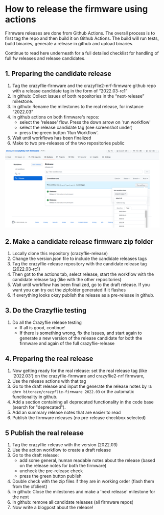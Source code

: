 # How to release the firmware using actions

Firmware releases are done from Github Actions.
The overall process is to first tag the repo and then build it on Github Actions. The build will run tests, build binaries, generate a release in github and upload binaries.

Continue to read here underneath for a full detailed checklist for handling of full fw releases and release candidates.

## 1. Preparing the candidate release
1. Tag the crazyflie-firmware and the crazyflie2-nrf-firmware github repo with a release candidate tag in the form of “2022.03-rc1”
1. In github: Collect issues of both repositories in the “next-release” milestone.
1. In github: Rename the milestones to the real release, for instance “2022.03”
1. In github actions on both firmware's repos:
   * select the 'release' flow. Press the down arrow on 'run workflow'
   * select the release candidate tag (see screenshot under)
   * press the green button 'Run Workflow'.
1. Wait until workflows has been finalized
1. Make to two pre-releases of the two repositories public

![](images/action_screenshot.png)

## 2. Make a candidate release firmware zip folder
1. Locally clone this repository (crazyflie-release)
1. Change the version.json file to include the candidate releases tags
1. Tag the crazyflie-release repository with the candidate release tag (2022.03-rc1)
1. Then got to the actions tab, select release, start the workflow with the candidate release tag (like with the other repositories)
1. Wait until workflow has been finalized, go to the draft release. If you want you can try out the zipfolder generated if it flashes
1. If everything looks okay publish the release as a pre-release in github.

## 3. Do the Crazyflie testing
1. Do all the Crazyflie release testing
    * If all is good, continue!
    * If there is something wrong, fix the issues, and start again to generate a new version of the release candidate for both the firmware and again of the full crazyflie-release

## 4. Preparing the real release
1. Now getting ready for the real release: set the real release tag (like '2022.03') on the crazyflie-firmware and crazyflie2-nrf firmware,
1. Use the release actions with that tag
1. Go to the draft release and input the generate the release notes by `tb ghrn bitcraze/crazyflie-firmware 2022.03` or the automatic functionality in github. 
2. Add a section containing all deprecated functionality in the code base (search for "deprecated").
3. Add an summary release notes that are easier to read
4. Publish the firmware releases (no pre-release checkbox selected)

## 5 Publish the real release
1. Tag the crazyflie-release with the version (2022.03)
1. Use the action workflow to create a draft release
1. Go to the draft release:
    *  add some general, human readable notes about the release (based on the release notes for both the firmware)
    * uncheck the pre-release check
    * press the green button publish
1. Double check with the zip files if they are in working order (flash them from the cfclient)
1. In github: Close the milestones and make a 'next release' milestone for the next
1. In github: remove all candidate releases (all firmware repos)
1. Now write a blogpost about the release!
